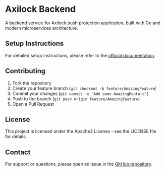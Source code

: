 # Axilock Backend

A backend service for Axilock push protection application, built with Go and modern microservices architecture.


## Setup Instructions

For detailed setup instructions, please refer to the [official documentation](https://docs.axilock.ai).

## Contributing

1. Fork the repository
2. Create your feature branch (`git checkout -b feature/AmazingFeature`)
3. Commit your changes (`git commit -m 'Add some AmazingFeature'`)
4. Push to the branch (`git push origin feature/AmazingFeature`)
5. Open a Pull Request

## License

This project is licensed under the Apache2 License - see the LICENSE file for details.

## Contact

For support or questions, please open an issue in the [GitHub repository](https://github.com/axilock/axilock-backend).
